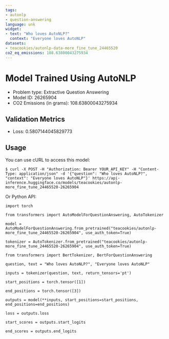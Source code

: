 ```yaml
---
tags:
- autonlp
- question-answering
language: unk
widget:
- text: "Who loves AutoNLP?"
  context: "Everyone loves AutoNLP"
datasets:
- teacookies/autonlp-data-more_fine_tune_24465520
co2_eq_emissions: 108.63800043275934
---
```


# Model Trained Using AutoNLP

- Problem type: Extractive Question Answering
- Model ID: 26265904
- CO2 Emissions (in grams): 108.63800043275934

## Validation Metrics

- Loss: 0.5807144045829773

## Usage

You can use cURL to access this model:

```
$ curl -X POST -H "Authorization: Bearer YOUR_API_KEY" -H "Content-Type: application/json" -d '{"question": "Who loves AutoNLP?", "context": "Everyone loves AutoNLP"}' https://api-inference.huggingface.co/models/teacookies/autonlp-more_fine_tune_24465520-26265904
```

Or Python API:

```
import torch

from transformers import AutoModelForQuestionAnswering, AutoTokenizer

model = AutoModelForQuestionAnswering.from_pretrained("teacookies/autonlp-more_fine_tune_24465520-26265904", use_auth_token=True)

tokenizer = AutoTokenizer.from_pretrained("teacookies/autonlp-more_fine_tune_24465520-26265904", use_auth_token=True)

from transformers import BertTokenizer, BertForQuestionAnswering

question, text = "Who loves AutoNLP?", "Everyone loves AutoNLP"

inputs = tokenizer(question, text, return_tensors='pt')

start_positions = torch.tensor([1])

end_positions = torch.tensor([3])

outputs = model(**inputs, start_positions=start_positions, end_positions=end_positions)

loss = outputs.loss

start_scores = outputs.start_logits

end_scores = outputs.end_logits
```
